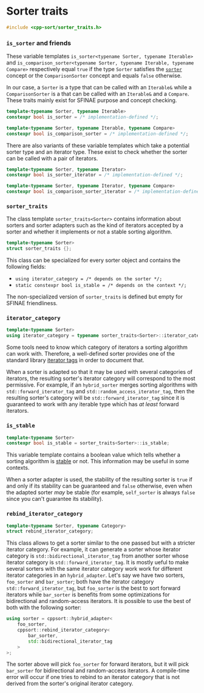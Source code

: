 # Sorter traits

```cpp
#include <cpp-sort/sorter_traits.h>
```

### `is_sorter` and friends

These variable templates `is_sorter<typename Sorter, typename Iterable>` and
`is_comparison_sorter<typename Sorter, typename Iterable, typename Compare>`
respectively equal `true` if the type `Sorter` satisfies the [`sorter`](sorters.md)
concept or the `ComparisonSorter` concept and equals `false` otherwise.

In our case, a `Sorter` is a type that can be called with an `Iterable&`
while a  `ComparisonSorter` is a that can be called with an `Iterable&` and
a `Compare`. These traits mainly exist for SFINAE purpose and concept
checking.

```cpp
template<typename Sorter, typename Iterable>
constexpr bool is_sorter = /* implementation-defined */;

template<typename Sorter, typename Iterable, typename Compare>
constexpr bool is_comparison_sorter = /* implementation-defined */;
```

There are also variants of these variable templates which take a potential
sorter type and an iterator type. These exist to check whether the sorter
can be called with a pair of iterators.

```cpp
template<typename Sorter, typename Iterator>
constexpr bool is_sorter_iterator = /* implementation-defined */;

template<typename Sorter, typename Iterator, typename Compare>
constexpr bool is_comparison_sorter_iterator = /* implementation-defined */;
```

### `sorter_traits`

The class template `sorter_traits<Sorter>` contains information about
sorters and sorter adapters such as the kind of iterators accepted by
a sorter and whether it implements or not a stable sorting algorithm.

```cpp
template<typename Sorter>
struct sorter_traits {};
```

This class can be specialized for every sorter object and contains the
following fields:

* `using iterator_category = /* depends on the sorter */;`
* `static constexpr bool is_stable = /* depends on the context */;`

The non-specialized version of `sorter_traits` is defined but empty for
SFINAE friendliness.

### `iterator_category`

```cpp
template<typename Sorter>
using iterator_category = typename sorter_traits<Sorter>::iterator_category;
```

Some tools need to know which category of iterators a sorting algorithm
can work with. Therefore, a well-defined sorter provides one of the standard
library [iterator tags](http://en.cppreference.com/w/cpp/iterator/iterator_tags)
in order to document that.

When a sorter is adapted so that it may be used with several categories of
iterators, the resulting sorter's iterator category will correspond to the
most permissive. For example, if an `hybrid_sorter` merges sorting algorithms
with `std::forward_iterator_tag` and `std::random_access_iterator_tag`, then
the resulting sorter's category will be `std::forward_iterator_tag` since it
is guaranteed to work with any iterable type which has *at least* forward
iterators.

### `is_stable`

```cpp
template<typename Sorter>
constexpr bool is_stable = sorter_traits<Sorter>::is_stable;
```

This variable template contains a boolean value which tells whether a sorting
algorithm is [stable](https://en.wikipedia.org/wiki/Sorting_algorithm#Stability)
or not. This information may be useful in some contexts.

When a sorter adapter is used, the stability of the resulting sorter is
`true` if and only if its stability can be guaranteed and `false` otherwise,
even when the adapted sorter *may* be stable (for example, `self_sorter` is
always `false` since you can't guarantee its stability).

### `rebind_iterator_category`

```cpp
template<typename Sorter, typename Category>
struct rebind_iterator_category;
```

This class allows to get a sorter similar to the one passed but with a stricter
iterator category. For example, it can generate a sorter whose iterator category
is `std::bidirectional_iterator_tag` from another sorter whose iterator category
is `std::forward_iterator_tag`. It is mostly ueful to make several sorters with
the same iterator category work work for different iterator categories in an
`hybrid_adapter`. Let's say we have two sorters, `foo_sorter` and `bar_sorter`;
both have the iterator category `std::forward_iterator_tag`, but `foo_sorter` is
the best to sort forward iterators while `bar_sorter` is benefits from some
optimizations for bidirectional and random-access iterators. It is possible to
use the best of both with the following sorter:

```cpp
using sorter = cppsort::hybrid_adapter<
    foo_sorter,
    cppsort::rebind_iterator_category<
        bar_sorter,
        std::bidirectional_iterator_tag
    >
>;
```

The sorter above will pick `foo_sorter` for forward iterators, but it will pick
`bar_sorter` for bidirectional and random-access iterators. A compile-time error
will occur if one tries to rebind to an iterator category that is not derived from
the sorter's original iterator category.
